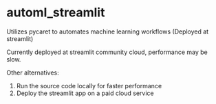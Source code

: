 # automl_streamlit
Utilizes pycaret to automates machine learning workflows (Deployed at streamlit)

Currently deployed at streamlit community cloud, performance may be slow.

Other alternatives:
1) Run the source code locally for faster performance
2) Deploy the streamlit app on a paid cloud service
   
